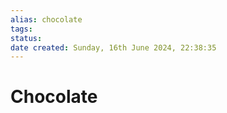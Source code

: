 ```yaml
---
alias: chocolate 
tags: 
status:
date created: Sunday, 16th June 2024, 22:38:35
---
```


# Chocolate
